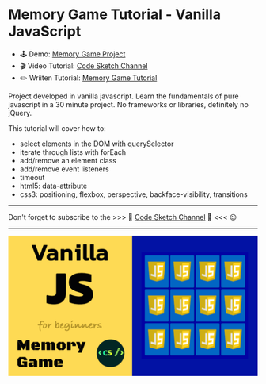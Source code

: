# Memory Game Tutorial - Vanilla JavaScript

* 🕹 Demo: <a href="https://marina-ferreira.github.io/projects/js/memory-game/" target="_blank">Memory Game Project</a>
* 🎬 Video Tutorial: <a href="https://www.youtube.com/watch?v=eMhiMsEC9Uk&list=PLLX1I3KXZ-YH-woTgiCfONMya39-Ty8qw" target="_blank">Code Sketch Channel</a>
* ✏️ Wriiten Tutorial: <a href="https://marina-ferreira.github.io/tutorials/js/memory-game/" target="_blank">Memory Game Tutorial</a>

Project developed in vanilla javascript. Learn the fundamentals of pure javascript in a 30 minute project. No frameworks or libraries, definitely no jQuery.

This tutorial will cover how to:

* select elements in the DOM with querySelector
* iterate through lists with forEach
* add/remove an element class
* add/remove event listeners
* timeout
* html5: data-attribute
* css3: positioning, flexbox, perspective, backface-visibility, transitions

---

Don't forget to subscribe to the >>> 🌹 [Code Sketch Channel](https://www.youtube.com/channel/UCHFmShpjG-8N52O0JD2ut3A) 🌹 <<< 😉

---

![Memory Game](./memory-game.gif)
